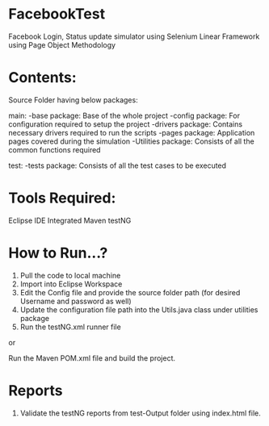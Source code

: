 # FacebookTest
Facebook Login, Status update simulator using Selenium Linear Framework using Page Object Methodology
# Contents:

Source Folder having below packages:

main:
  -base package: Base of the whole project
  -config package: For configuration required to setup the project
  -drivers package: Contains necessary drivers required to run the scripts
  -pages package: Application pages covered during the simulation
  -Utilities package: Consists of all the common functions required
  
test:
  -tests package: Consists of all the test cases to be executed
  

# Tools Required:
Eclipse IDE
Integrated Maven
testNG

# How to Run...?
1. Pull the code to local machine
2. Import into Eclipse Workspace
3. Edit the Config file and provide the source folder path (for desired Username and password as well)
4. Update the configuration file path into the Utils.java class under utilities package
5. Run the testNG.xml runner file 

or 

Run the Maven POM.xml file and build the project.


# Reports
1. Validate the testNG reports from test-Output folder using index.html file.
